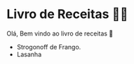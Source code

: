 # Livro de Receitas :man_cook:

Olá, Bem vindo ao livro de receitas :wave:

- Strogonoff de Frango.
- Lasanha

